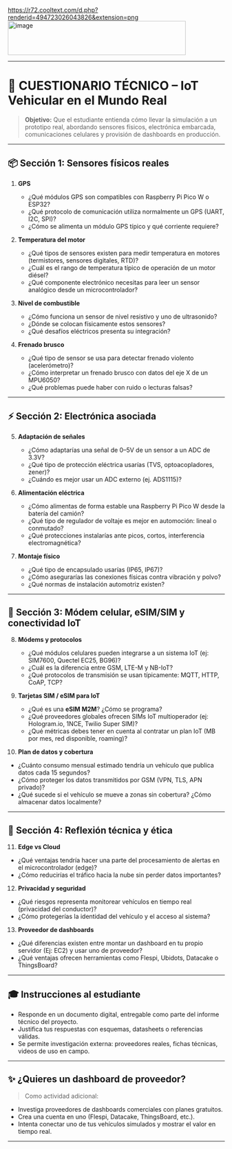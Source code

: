 https://r72.cooltext.com/d.php?renderid=494723026043826&extension=png<img width="413" height="79" alt="image" src="https://github.com/user-attachments/assets/d9db4077-29a3-4ea1-96ee-76ef4ab6310f" />

---

# 🧠 CUESTIONARIO TÉCNICO – IoT Vehicular en el Mundo Real

> **Objetivo:** Que el estudiante entienda cómo llevar la simulación a un prototipo real, abordando sensores físicos, electrónica embarcada, comunicaciones celulares y provisión de dashboards en producción.

---

## 📦 Sección 1: Sensores físicos reales

1. **GPS**

   * ¿Qué módulos GPS son compatibles con Raspberry Pi Pico W o ESP32?
   * ¿Qué protocolo de comunicación utiliza normalmente un GPS (UART, I2C, SPI)?
   * ¿Cómo se alimenta un módulo GPS típico y qué corriente requiere?

2. **Temperatura del motor**

   * ¿Qué tipos de sensores existen para medir temperatura en motores (termistores, sensores digitales, RTD)?
   * ¿Cuál es el rango de temperatura típico de operación de un motor diésel?
   * ¿Qué componente electrónico necesitas para leer un sensor analógico desde un microcontrolador?

3. **Nivel de combustible**

   * ¿Cómo funciona un sensor de nivel resistivo y uno de ultrasonido?
   * ¿Dónde se colocan físicamente estos sensores?
   * ¿Qué desafíos eléctricos presenta su integración?

4. **Frenado brusco**

   * ¿Qué tipo de sensor se usa para detectar frenado violento (acelerómetro)?
   * ¿Cómo interpretar un frenado brusco con datos del eje X de un MPU6050?
   * ¿Qué problemas puede haber con ruido o lecturas falsas?

---

## ⚡ Sección 2: Electrónica asociada

5. **Adaptación de señales**

   * ¿Cómo adaptarías una señal de 0–5V de un sensor a un ADC de 3.3V?
   * ¿Qué tipo de protección eléctrica usarías (TVS, optoacopladores, zener)?
   * ¿Cuándo es mejor usar un ADC externo (ej. ADS1115)?

6. **Alimentación eléctrica**

   * ¿Cómo alimentas de forma estable una Raspberry Pi Pico W desde la batería del camión?
   * ¿Qué tipo de regulador de voltaje es mejor en automoción: lineal o conmutado?
   * ¿Qué protecciones instalarías ante picos, cortos, interferencia electromagnética?

7. **Montaje físico**

   * ¿Qué tipo de encapsulado usarías (IP65, IP67)?
   * ¿Cómo asegurarías las conexiones físicas contra vibración y polvo?
   * ¿Qué normas de instalación automotriz existen?

---

## 📡 Sección 3: Módem celular, eSIM/SIM y conectividad IoT

8. **Módems y protocolos**

   * ¿Qué módulos celulares pueden integrarse a un sistema IoT (ej: SIM7600, Quectel EC25, BG96)?
   * ¿Cuál es la diferencia entre GSM, LTE-M y NB-IoT?
   * ¿Qué protocolos de transmisión se usan típicamente: MQTT, HTTP, CoAP, TCP?

9. **Tarjetas SIM / eSIM para IoT**

   * ¿Qué es una **eSIM M2M**? ¿Cómo se programa?
   * ¿Qué proveedores globales ofrecen SIMs IoT multioperador (ej: Hologram.io, 1NCE, Twilio Super SIM)?
   * ¿Qué métricas debes tener en cuenta al contratar un plan IoT (MB por mes, red disponible, roaming)?

10. **Plan de datos y cobertura**

* ¿Cuánto consumo mensual estimado tendría un vehículo que publica datos cada 15 segundos?
* ¿Cómo proteger los datos transmitidos por GSM (VPN, TLS, APN privado)?
* ¿Qué sucede si el vehículo se mueve a zonas sin cobertura? ¿Cómo almacenar datos localmente?

---

## 🧠 Sección 4: Reflexión técnica y ética

11. **Edge vs Cloud**

* ¿Qué ventajas tendría hacer una parte del procesamiento de alertas en el microcontrolador (edge)?
* ¿Cómo reducirías el tráfico hacia la nube sin perder datos importantes?

12. **Privacidad y seguridad**

* ¿Qué riesgos representa monitorear vehículos en tiempo real (privacidad del conductor)?
* ¿Cómo protegerías la identidad del vehículo y el acceso al sistema?

13. **Proveedor de dashboards**

* ¿Qué diferencias existen entre montar un dashboard en tu propio servidor (Ej: EC2) y usar uno de proveedor?
* ¿Qué ventajas ofrecen herramientas como Flespi, Ubidots, Datacake o ThingsBoard?

---

## 🎓 Instrucciones al estudiante

* Responde en un documento digital, entregable como parte del informe técnico del proyecto.
* Justifica tus respuestas con esquemas, datasheets o referencias válidas.
* Se permite investigación externa: proveedores reales, fichas técnicas, videos de uso en campo.

---

## ✨ ¿Quieres un dashboard de proveedor?

> Como actividad adicional:

* Investiga proveedores de dashboards comerciales con planes gratuitos.
* Crea una cuenta en uno (Flespi, Datacake, ThingsBoard, etc.).
* Intenta conectar uno de tus vehículos simulados y mostrar el valor en tiempo real.

---

